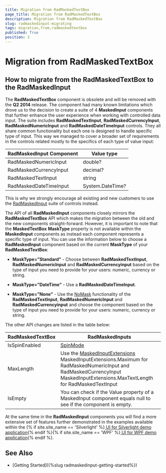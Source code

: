 ```yaml
---
title: Migration from RadMaskedTextBox
page_title: Migration from RadMaskedTextBox
description: Migration from RadMaskedTextBox
slug: radmaskedinput-migrating
tags: migration,from,radmaskedtextbox
published: True
position: 3
---
```


# Migration from RadMaskedTextBox

## How to migrate from the RadMaskedTextBox to the RadMaskedInput

The __RadMaskedTextBox__ component is obsolete and will be removed with the __Q2 2014__ release. The component had many known limitations which drove us to the decision to create a suite of 4 __MaskedInput__ components that further enhance the user experience when working with controlled data input. The suite includes __RadMaskedTextInput__, __RadMaskedCurrencyInput__, __RadMaskedNumericInput__ and __RadMaskedDateTimeInput__ controls. They all share common functionality but each one is designed to handle specific type of input. This way we managed to cover a broader set of requirements in the controls related mostly to the specifics of each type of value input:
        
|RadMaskedInput Component|Value type|
|------------------------|----------|
|RadMaskedNumericInput|double?|
|RadMaskedCurrencyInput|decimal?|
|RadMaskedTextInput|string|
|RadMaskedDateTimeInput|System.DateTime?|

This is why we strongly encourage all existing and new customers to use the [RadMaskedInput](http://www.telerik.com/help/wpf/radmaskedinput-overview.html) suite of controls instead.        

The API of all __RadMaskedInput__ components closely mirrors the __RadMaskedTextBox__ API which makes the migration between the old and the new components straight-forward. However, it is important to note that the __MaskedTextBox__ __MaskType__ property is not available within the __MaskedInput__ components as instead each component represents a specific type of input. You can use the information below to choose a __RadMaskedInput__ component based on the current __MaskType__ of your __RadMaskedTextBox__:        

* __MaskType=”Standard”__ - Choose between __RadMaskedTextInput__, __RadMaskedNumericInput__ and __RadMaskedCurrencyinput__ based on the type of input you need to provide for your users: numeric, currency or string.            

* __MaskType=”DateTime”__ - Use a __RadMaskedDateTimeInput__.            

* __MaskType=”None”__ - Use the [NoMask](http://www.telerik.com/help/wpf/radmaskedinput-features-common.html) functionality of the __RadMaskedTextInput__, __RadMaskedNumericInput__ and __RadMaskedCurrencyinput__ and choose the component based on the type of input you need to provide for your users: numeric, currency or string.            

The other API changes are listed in the table below:

|RadMaskedTextBox|RadMaskedInputs|
|----------------|---------------|
|IsSpinEnabled|[SpinMode](http://www.telerik.com/help/wpf/radmaskedinput-features-keyboard-mouse.html)|
|MaxLength|Use the [MaskedInputExtensions](http://www.telerik.com/help/wpf/radmaskedinput-features-extensions.html) MaskedInputExtensions.Maximum for RadMaskedNumericInput and RadMaskedCurrencyInput MaskedInputExtensions.MaxTextLength for RadMaskedTextInput|
|IsEmpty|You can check if the Value property of a MaskedInput component equals null to see if the component is empty.|

At the same time in the __RadMaskedInput__ components you will find a more extensive set of features further demonstrated in the examples available within the {% if site.site_name == 'Silverlight' %}[ UI for Silverlight demo application](https://demos.telerik.com/silverlight/){% endif %}{% if site.site_name == 'WPF' %}[ UI for WPF demo application](https://demos.telerik.com/wpf/){% endif %}.        

## See Also
 * [Getting Started]({%slug radmaskedinput-getting-started%})